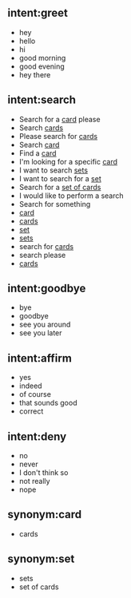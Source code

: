 ## intent:greet
- hey
- hello
- hi
- good morning
- good evening
- hey there

## intent:search
- Search for a [card](product) please
- Search [cards](product:card)
- Please search for [cards](product:card)
- Search [card](product)
- Find a [card](product)
- I'm looking for a specific [card](product)
- I want to search [sets](product:set)
- I want to search for a [set](product)
- Search for a [set of cards](product:set)
- I would like to perform a search
- Search for something
- [card](product)
- [cards](product:card)
- [set](product)
- [sets](product:set)
- search for [cards](product:card)
- search please
- [cards](product:card)

## intent:goodbye
- bye
- goodbye
- see you around
- see you later

## intent:affirm
- yes
- indeed
- of course
- that sounds good
- correct

## intent:deny
- no
- never
- I don't think so
- not really
- nope

## synonym:card
- cards

## synonym:set
- sets
- set of cards
